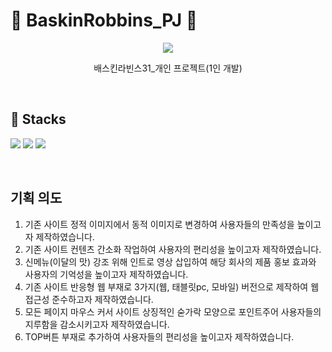 # 🍨 BaskinRobbins_PJ 🍦


<p align="center">
  <img src="https://github.com/user-attachments/assets/8655eb6e-3304-4a7d-92d4-0ec3e0162e18">
</p>

<div align=center> 
  <p>배스킨라빈스31_개인 프로젝트(1인 개발)</p>
</div>


<br />

## 🔧 Stacks
<img src="https://img.shields.io/badge/HTML-E34F26?style=flat-square&logo=HTML5&logoColor=white"/> <img src="https://img.shields.io/badge/CSS-1572B6?style=flat-square&logo=CSS3&logoColor=white"/> <img src="https://img.shields.io/badge/JavaScript-F7DF1E?style=flat-square&logo=javascript&logoColor=white"/>


<br />

## 기획 의도
1.  기존 사이트 정적 이미지에서 동적 이미지로 변경하여 사용자들의 만족성을 높이고자 제작하였습니다.
2. 기존 사이트 컨텐츠 간소화 작업하여 사용자의 편리성을 높이고자 제작하였습니다.
3. 신메뉴(이달의 맛) 강조 위해 인트로 영상 삽입하여 해당 회사의 제품 홍보 효과와 사용자의 기억성을 높이고자 제작하였습니다.
4. 기존 사이트 반응형 웹 부재로 3가지(웹, 태블릿pc, 모바일) 버전으로 제작하여 웹 접근성 준수하고자 제작하였습니다.
5. 모든 페이지 마우스 커서 사이트 상징적인 숟가락 모양으로 포인트주어 사용자들의 지루함을 감소시키고자 제작하였습니다.
6. TOP버튼 부재로 추가하여 사용자들의 편리성을 높이고자 제작하였습니다.


<br />


